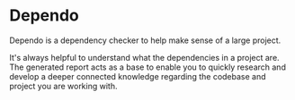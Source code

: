 # Dependo

Dependo is a dependency checker to help make sense of a large project.

It's always helpful to understand what the dependencies in a project are. The generated report acts as a base to enable you to quickly research and develop a deeper connected knowledge regarding the codebase and project you are working with.
